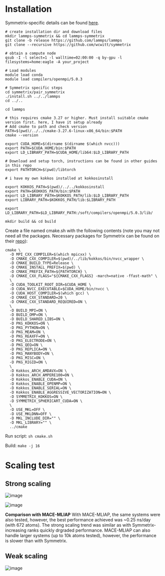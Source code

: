 # Installation

Symmetrix-specific details can be found [here](https://github.com/wcwitt/symmetrix/tree/main/pair_symmetrix).

```
# create installation dir and download files
mkdir lammps-symmetrix && cd lammps-symmetrix
git clone -b release https://github.com/lammps/lammps
git clone --recursive https://github.com/wcwitt/symmetrix

# obtain a compute node
qsub -I -l select=1 -l walltime=02:00:00 -q by-gpu -l filesystems=home:eagle -A your_project

# Load modules
module load conda
module load compilers/openmpi/5.0.3

# Symmetrix specific steps
cd symmetrix/pair_symmetrix
./install.sh ../../lammps
cd ../..

cd lammps

# this requires cmake 3.27 or higher. Must install suitable cmake version first. here, I have it setup already
# Add cmake to path and check version
PATH=$(pwd)/../../cmake-3.27.6-linux-x86_64/bin:$PATH
cmake --version

export CUDA_HOME=$(dirname $(dirname $(which nvcc)))
export PATH=$CUDA_HOME/bin:$PATH
export LD_LIBRARY_PATH=$CUDA_HOME/lib64:$LD_LIBRARY_PATH

# Download and setup torch, instructions can be found in other guides in this repo
export PATHTORCH=$(pwd)/libtorch

# i have my own kokkos installed at kokkosinstall

export KOKKOS_PATH=$(pwd)/../../kokkosinstall
export PATH=$KOKKOS_PATH/bin:$PATH
export LD_LIBRARY_PATH=$KOKKOS_PATH/lib:$LD_LIBRARY_PATH
export LIBRARY_PATH=$KOKKOS_PATH/lib:$LIBRARY_PATH

export LD_LIBRARY_PATH=$LD_LIBRARY_PATH:/soft/compilers/openmpi/5.0.3/lib/

mkdir build && cd build
```

Create a file named cmake.sh with the following contents (note you may not need all the packages. Necessary packages for Symmetrix can be found on their [repo](https://github.com/wcwitt/symmetrix/tree/main/pair_symmetrix)):
```
cmake \
  -D MPI_CXX_COMPILER=$(which mpicxx) \
  -D CMAKE_CXX_COMPILER=$(pwd)/../lib/kokkos/bin/nvcc_wrapper \
  -D CMAKE_BUILD_TYPE=Release \
  -D CMAKE_INSTALL_PREFIX=$(pwd) \
  -D CMAKE_PREFIX_PATH=${PATHTORCH} \
  -D CMAKE_CXX_FLAGS="${CMAKE_CXX_FLAGS} -march=native -ffast-math" \
  \
  -D CUDA_TOOLKIT_ROOT_DIR=$CUDA_HOME \
  -D CUDA_NVCC_EXECUTABLE=$CUDA_HOME/bin/nvcc \
  -D CUDA_HOST_COMPILER=$(which gcc) \
  -D CMAKE_CXX_STANDARD=20 \
  -D CMAKE_CXX_STANDARD_REQUIRED=ON \
  \
  -D BUILD_MPI=ON \
  -D BUILD_OMP=ON \
  -D BUILD_SHARED_LIBS=ON \
  -D PKG_KOKKOS=ON \
  -D PKG_PYTHON=ON \
  -D PKG_MEAM=ON \
  -D PKG_REAXFF=ON \
  -D PKG_ELECTRODE=ON \
  -D PKG_QEQ=ON \
  -D PKG_REPLICA=ON \
  -D PKG_MANYBODY=ON \
  -D PKG_MISC=ON \
  -D PKG_RIGID=ON \
  \
  -D Kokkos_ARCH_AMDAVX=ON \
  -D Kokkos_ARCH_AMPERE100=ON \
  -D Kokkos_ENABLE_CUDA=ON \
  -D Kokkos_ENABLE_OPENMP=ON \
  -D Kokkos_ENABLE_SERIAL=ON \
  -D Kokkos_ENABLE_AGGRESSIVE_VECTORIZATION=ON \
  -D SYMMETRIX_KOKKOS=ON \
  -D SYMMETRIX_SPHERICART_CUDA=ON \
  \
  -D USE_MKL=OFF \
  -D USE_MKLDNN=OFF \
  -D MKL_INCLUDE_DIR="" \
  -D MKL_LIBRARY="" \
  ../cmake
```

Run script:
`sh cmake.sh`

Build:
`make -j 16`

# Scaling test

## Strong scaling

![image](https://github.com/user-attachments/assets/25b03425-03a2-41a6-b17b-f813bdc8f95d)

![image](https://github.com/user-attachments/assets/56e0f508-b7fa-4fde-8d6e-27ae4ebf9962)

**Comparison with MACE-MLIAP** 
With MACE-MLIAP, the same systems were also tested, however, the best performance achieved was  ~0.25 ns/day (with 672 atoms). The strong scaling trend was similar as with Symmetrix- increasing ranks quickly drgraded performance. MACE-MLIAP can also handle larger systems (up to 10k atoms tested), however, the performance is slower than with Symmetrix.

## Weak scaling

![image](https://github.com/user-attachments/assets/e5eac1e1-ed53-496d-8706-0b530d6fb661)


